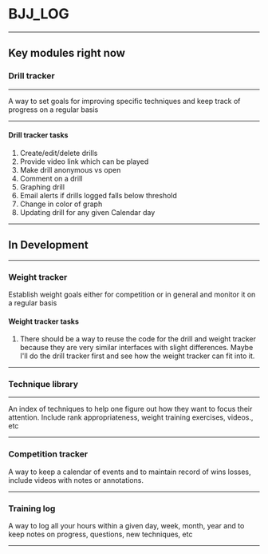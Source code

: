 # BJJ_LOG

---

## Key modules right now

### Drill tracker

---

A way to set goals for improving specific techniques and keep track of progress on a regular basis

---
#### Drill tracker tasks
 1. Create/edit/delete drills
 2. Provide video link which can be played
 3. Make drill anonymous vs open
 4. Comment on a drill
 5. Graphing drill
 6. Email alerts if drills logged falls below threshold
 7. Change in color of graph
 8. Updating drill for any given Calendar day

---

## In Development

---
### Weight tracker

Establish weight goals either for competition or in general and monitor it on a regular basis

#### Weight tracker tasks

  1. There should be a way to reuse the code for the drill and weight tracker because they are very similar interfaces with slight differences.  Maybe I'll do the drill tracker first and see how the weight tracker can fit into it.

---

### Technique library

--- 

An index of techniques to help one figure out how they want to focus their attention.  Include rank appropriateness, weight training exercises, videos., etc

---

### Competition tracker

A way to keep a calendar of events and to maintain record of wins losses, include videos with notes or annotations.

---

### Training log

A way to log all your hours within a given day, week, month, year and to keep notes on progress, questions, new techniques, etc

---
